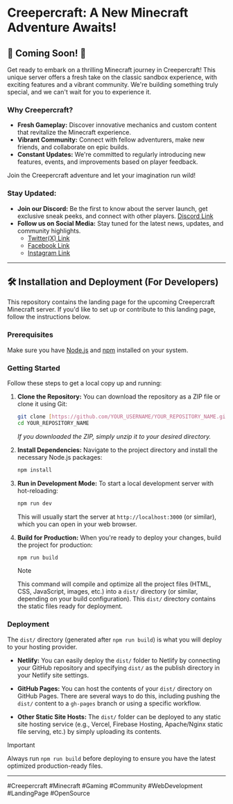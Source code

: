 # Creepercraft: A New Minecraft Adventure Awaits!

## 🚀 Coming Soon! 🚀

Get ready to embark on a thrilling Minecraft journey in Creepercraft! This unique server offers a fresh take on the classic sandbox experience, with exciting features and a vibrant community. We're building something truly special, and we can't wait for you to experience it.

### Why Creepercraft?

* **Fresh Gameplay:** Discover innovative mechanics and custom content that revitalize the Minecraft experience.
* **Vibrant Community:** Connect with fellow adventurers, make new friends, and collaborate on epic builds.
* **Constant Updates:** We're committed to regularly introducing new features, events, and improvements based on player feedback.

Join the Creepercraft adventure and let your imagination run wild!

### Stay Updated:

* **Join our Discord:** Be the first to know about the server launch, get exclusive sneak peeks, and connect with other players. [Discord Link](https://dc.gg/hub)
* **Follow us on Social Media:** Stay tuned for the latest news, updates, and community highlights.
    * [Twitter(X) Link](https://x.com/creepercraftfun)
    * [Facebook Link](https://fb.com/creepercraft)
    * [Instagram Link](https://instagram.com/creepercraftnet)

---

## 🛠️ Installation and Deployment (For Developers)

This repository contains the landing page for the upcoming Creepercraft Minecraft server. If you'd like to set up or contribute to this landing page, follow the instructions below.

### Prerequisites

Make sure you have [Node.js](https://nodejs.org/en/) and [npm](https://www.npmjs.com/) installed on your system.

### Getting Started

Follow these steps to get a local copy up and running:

1.  **Clone the Repository:**
    You can download the repository as a ZIP file or clone it using Git:

    ```bash
    git clone [https://github.com/YOUR_USERNAME/YOUR_REPOSITORY_NAME.git](https://github.com/YOUR_USERNAME/YOUR_REPOSITORY_NAME.git)
    cd YOUR_REPOSITORY_NAME
    ```

    *If you downloaded the ZIP, simply unzip it to your desired directory.*

2.  **Install Dependencies:**
    Navigate to the project directory and install the necessary Node.js packages:

    ```bash
    npm install
    ```

3.  **Run in Development Mode:**
    To start a local development server with hot-reloading:

    ```bash
    npm run dev
    ```
    This will usually start the server at `http://localhost:3000` (or similar), which you can open in your web browser.

4.  **Build for Production:**
    When you're ready to deploy your changes, build the project for production:

    ```bash
    npm run build
    ```

    >[!NOTE]
    >This command will compile and optimize all the project files (HTML, CSS, JavaScript, images, etc.) into a `dist/` directory (or similar, depending on your build configuration). This `dist/` directory contains the static files ready for deployment.

### Deployment

The `dist/` directory (generated after `npm run build`) is what you will deploy to your hosting provider.

* **Netlify:**
    You can easily deploy the `dist/` folder to Netlify by connecting your GitHub repository and specifying `dist/` as the publish directory in your Netlify site settings.

* **GitHub Pages:**
    You can host the contents of your `dist/` directory on GitHub Pages. There are several ways to do this, including pushing the `dist/` content to a `gh-pages` branch or using a specific workflow.

* **Other Static Site Hosts:**
    The `dist/` folder can be deployed to any static site hosting service (e.g., Vercel, Firebase Hosting, Apache/Nginx static file serving, etc.) by simply uploading its contents.

>[!IMPORTANT]
>Always run `npm run build` before deploying to ensure you have the latest optimized production-ready files.

---

#Creepercraft #Minecraft #Gaming #Community #WebDevelopment #LandingPage #OpenSource
````

